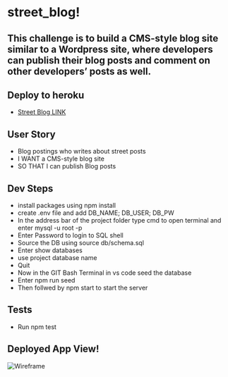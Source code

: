 # street_blog!

## This challenge is to build a CMS-style blog site similar to a Wordpress site, where developers can publish their blog posts and comment on other developers’ posts as well. 

## Deploy to heroku
* [Street Blog LINK](https://young-fortress-79519.herokuapp.com/)

## User Story
- Blog postings who writes about street posts
- I WANT a CMS-style blog site
- SO THAT I can publish Blog posts

## Dev Steps 
- install packages using npm install 
- create .env file and add DB_NAME; DB_USER; DB_PW
- In the address bar of the project folder type cmd to open terminal and enter mysql -u root -p
- Enter Password to login to SQL shell
- Source the DB using source db/schema.sql
- Enter show databases
- use project database name
- Quit 
- Now in the GIT Bash Terminal in vs code seed the database
- Enter npm run seed
- Then follwed by npm start to start the server 

## Tests
- Run npm test

## Deployed App View!


![Wireframe](https://user-images.githubusercontent.com/26659001/154821984-9fc6de59-47e3-4690-8d6c-303792331534.jpg)
